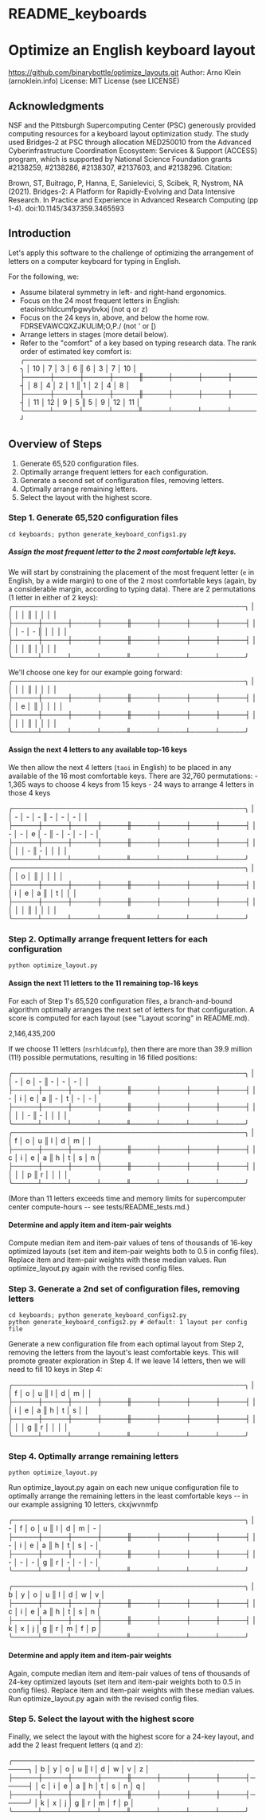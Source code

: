 # README_keyboards
Optimize an English keyboard layout
===============================================================================
https://github.com/binarybottle/optimize_layouts.git
Author: Arno Klein (arnoklein.info)
License: MIT License (see LICENSE)

## Acknowledgments
NSF and the Pittsburgh Supercomputing Center (PSC) generously provided 
computing resources for a keyboard layout optimization study. 
The study used Bridges-2 at PSC through allocation MED250010 from the 
Advanced Cyberinfrastructure Coordination Ecosystem: Services & Support 
(ACCESS) program, which is supported by National Science Foundation grants 
#2138259, #2138286, #2138307, #2137603, and #2138296. Citation:

  Brown, ST, Buitrago, P, Hanna, E, Sanielevici, S, Scibek, R, 
  Nystrom, NA (2021). Bridges-2: A Platform for Rapidly-Evolving 
  and Data Intensive Research. In Practice and Experience in 
  Advanced Research Computing (pp 1-4). doi:10.1145/3437359.3465593

## Introduction
Let's apply this software to the challenge of optimizing the 
arrangement of letters on a computer keyboard for typing in English. 

For the following, we:
  - Assume bilateral symmetry in left- and right-hand ergonomics.
  - Focus on the 24 most frequent letters in English:
    etaoinsrhldcumfpgwybvkxj (not q or z)
  - Focus on the 24 keys in, above, and below the home row.
    FDRSEVAWCQXZJKULIM;O,P./ (not ' or [)
  - Arrange letters in stages (more detail below).
  - Refer to the "comfort" of a key based on typing research data.
    The rank order of estimated key comfort is:
    ╭───────────────────────────────────────────────╮
    │  10 │  7  │  3  │  6  ║  6  │  3  │  7  │  10 │
    ├─────┼─────┼─────┼─────╫─────┼─────┼─────┼─────┤
    │  8  │  4  │  2  │  1  ║  1  │  2  │  4  │  8  │
    ├─────┼─────┼─────┼─────╫─────┼─────┼─────┼─────┤
    │  11 │  12 │  9  │  5  ║  5  │  9  │  12 │  11 │
    ╰─────┴─────┴─────┴─────╨─────┴─────┴─────┴─────╯



## Overview of Steps
1. Generate 65,520 configuration files.
2. Optimally arrange frequent letters for each configuration. 
3. Generate a second set of configuration files, removing letters.
4. Optimally arrange remaining letters.
5. Select the layout with the highest score.

### Step 1. Generate 65,520 configuration files 

  `cd keyboards; python generate_keyboard_configs1.py`

  ##### Assign the most frequent letter to the 2 most comfortable left keys.
  We will start by constraining the placement of the most frequent letter 
  (`e` in English, by a wide margin) to one of the 2 most comfortable keys
  (again, by a considerable margin, according to typing data). 
  There are 2 permutations (1 letter in either of 2 keys): 
  ╭───────────────────────────────────────────────╮
  │     │     │     │     ║     │     │     │     │
  ├─────┼─────┼─────┼─────╫─────┼─────┼─────┼─────┤
  │     │     │  -  │  -  ║     │     │     │     │
  ├─────┼─────┼─────┼─────╫─────┼─────┼─────┼─────┤
  │     │     │     │     ║     │     │     │     │
  ╰─────┴─────┴─────┴─────╨─────┴─────┴─────┴─────╯

  We'll choose one key for our example going forward:
  ╭───────────────────────────────────────────────╮
  │     │     │     │     ║     │     │     │     │
  ├─────┼─────┼─────┼─────╫─────┼─────┼─────┼─────┤
  │     │     │  e  │     ║     │     │     │     │
  ├─────┼─────┼─────┼─────╫─────┼─────┼─────┼─────┤
  │     │     │     │     ║     │     │     │     │
  ╰─────┴─────┴─────┴─────╨─────┴─────┴─────┴─────╯

  #### Assign the next 4 letters to any available top-16 keys
  We then allow the next 4 letters (`taoi` in English) 
  to be placed in any available of the 16 most comfortable keys.
  There are 32,760 permutations:
    - 1,365 ways to choose 4 keys from 15 keys
    - 24 ways to arrange 4 letters in those 4 keys

  ╭───────────────────────────────────────────────╮
  │     │  -  │  -  │  -  ║  -  │  -  │  -  │     │
  ├─────┼─────┼─────┼─────╫─────┼─────┼─────┼─────┤
  │  -  │  -  │  e  │  -  ║  -  │  -  │  -  │  -  │
  ├─────┼─────┼─────┼─────╫─────┼─────┼─────┼─────┤
  │     │     │     │  -  ║  -  │     │     │     │
  ╰─────┴─────┴─────┴─────╨─────┴─────┴─────┴─────╯
  ╭───────────────────────────────────────────────╮
  │     │     │  o  │     ║     │     │     │     │
  ├─────┼─────┼─────┼─────╫─────┼─────┼─────┼─────┤
  │     │  i  │  e  │  a  ║     │  t  │     │     │
  ├─────┼─────┼─────┼─────╫─────┼─────┼─────┼─────┤
  │     │     │     │     ║     │     │     │     │
  ╰─────┴─────┴─────┴─────╨─────┴─────┴─────┴─────╯

### Step 2. Optimally arrange frequent letters for each configuration

  `python optimize_layout.py`

  #### Assign the next 11 letters to the 11 remaining top-16 keys
  For each of Step 1's 65,520 configuration files, a branch-and-bound algorithm 
  optimally arranges the next set of letters for that configuration.
  A score is computed for each layout (see "Layout scoring" in README.md).

2,146,435,200

  If we choose 11 letters (`nsrhldcumfp`), then there are more than
  39.9 million (11!) possible permutations, resulting in 16 filled positions:

  ╭───────────────────────────────────────────────╮
  │     │  -  │  o  │  -  ║  -  │  -  │  -  │     │
  ├─────┼─────┼─────┼─────╫─────┼─────┼─────┼─────┤
  │  -  │  i  │  e  │  a  ║  -  │  t  │  -  │  -  │
  ├─────┼─────┼─────┼─────╫─────┼─────┼─────┼─────┤
  │     │     │     │  -  ║  -  │     │     │     │
  ╰─────┴─────┴─────┴─────╨─────┴─────┴─────┴─────╯
  ╭───────────────────────────────────────────────╮
  │     │  f  │  o  │  u  ║  l  │  d  │  m  │     │
  ├─────┼─────┼─────┼─────╫─────┼─────┼─────┼─────┤
  │  c  │  i  │  e  │  a  ║  h  │  t  │  s  │  n  │
  ├─────┼─────┼─────┼─────╫─────┼─────┼─────┼─────┤
  │     │     │     │  p  ║  r  │     │     │     │
  ╰─────┴─────┴─────┴─────╨─────┴─────┴─────┴─────╯

  (More than 11 letters exceeds time and memory limits for 
  supercomputer center compute-hours -- see tests/README_tests.md.)

 #### Determine and apply item and item-pair weights
 Compute median item and item-pair values of tens of thousands of 16-key 
 optimized layouts (set item and item-pair weights both to 0.5 in config files). 
 Replace item and item-pair weights with these median values.
 Run optimize_layout.py again with the revised config files. 

### Step 3. Generate a 2nd set of configuration files, removing letters 

  ```shell
  cd keyboards; python generate_keyboard_configs2.py
  python generate_keyboard_configs2.py # default: 1 layout per config file
  ```

  Generate a new configuration file from each optimal layout from Step 2, 
  removing the letters from the layout's least comfortable keys. 
  This will promote greater exploration in Step 4.
  If we leave 14 letters, then we will need to fill 10 keys in Step 4:

  ╭───────────────────────────────────────────────╮
  │     │  f  │  o  │  u  ║  l  │  d  │  m  │     │
  ├─────┼─────┼─────┼─────╫─────┼─────┼─────┼─────┤
  │     │  i  │  e  │  a  ║  h  │  t  │  s  │     │
  ├─────┼─────┼─────┼─────╫─────┼─────┼─────┼─────┤
  │     │     │     │  g  ║  r  │     │     │     │
  ╰─────┴─────┴─────┴─────╨─────┴─────┴─────┴─────╯

### Step 4. Optimally arrange remaining letters

  `python optimize_layout.py`

  Run optimize_layout.py again on each new unique configuration file to 
  optimally arrange the remaining letters in the least comfortable keys
  -- in our example assigning 10 letters, ckxjwvnmfp

  ╭───────────────────────────────────────────────╮
  │  -  │  f  │  o  │  u  ║  l  │  d  │  m  │  -  │
  ├─────┼─────┼─────┼─────╫─────┼─────┼─────┼─────┤
  │  -  │  i  │  e  │  a  ║  h  │  t  │  s  │  -  │
  ├─────┼─────┼─────┼─────╫─────┼─────┼─────┼─────┤
  │  -  │  -  │  -  │  g  ║  r  │  -  │  -  │  -  │
  ╰─────┴─────┴─────┴─────╨─────┴─────┴─────┴─────╯

  ╭───────────────────────────────────────────────╮
  │  b  │  y  │  o  │  u  ║  l  │  d  │  w  │  v  │
  ├─────┼─────┼─────┼─────╫─────┼─────┼─────┼─────┤
  │  c  │  i  │  e  │  a  ║  h  │  t  │  s  │  n  │
  ├─────┼─────┼─────┼─────╫─────┼─────┼─────┼─────┤
  │  k  │  x  │  j  │  g  ║  r  │  m  │  f  │  p  │
  ╰─────┴─────┴─────┴─────╨─────┴─────┴─────┴─────╯

 #### Determine and apply item and item-pair weights
 Again, compute median item and item-pair values of tens of thousands of 24-key 
 optimized layouts (set item and item-pair weights both to 0.5 in config files). 
 Replace item and item-pair weights with these median values.
 Run optimize_layout.py again with the revised config files. 

### Step 5. Select the layout with the highest score

  Finally, we select the layout with the highest score for a 24-key layout, 
  and add the 2 least frequent letters (q and z): 

  ╭─────────────────────────────────────────────────────╮
  │  b  │  y  │  o  │  u  ║  l  │  d  │  w  │  v  │  z  │ 
  ├─────┼─────┼─────┼─────╫─────┼─────┼─────┼─────┤─────┤
  │  c  │  i  │  e  │  a  ║  h  │  t  │  s  │  n  │  q  │
  ├─────┼─────┼─────┼─────╫─────┼─────┼─────┼─────┤─────╯
  │  k  │  x  │  j  │  g  ║  r  │  m  │  f  │  p  │
  ╰─────┴─────┴─────┴─────╨─────┴─────┴─────┴─────╯
